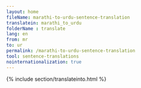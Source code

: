 ```yaml
---
layout: home
fileName: marathi-to-urdu-sentence-translation
translatein: marathi_to_urdu
folderName : translate
lang: en
from: mr
to: ur
permalink: /marathi-to-urdu-sentence-translation
tool: sentence-translations
nointernationalization: true
---
```

{% include section/translateinto.html %}
